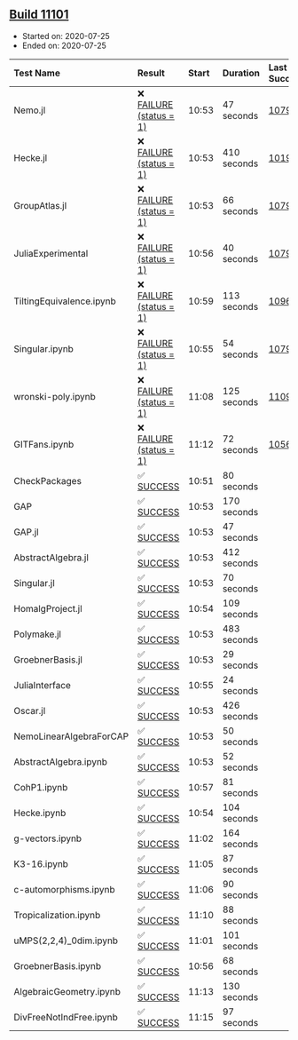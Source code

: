 ## [Build 11101](https://oscarci.mathematik.uni-kl.de/job/oscar/11101/)

* Started on: 2020-07-25
* Ended on: 2020-07-25

| Test Name    | Result | Start | Duration | Last Success | First Failure |
|:-------------|:-------|:------|:---------|:-------------|:--------------|
| Nemo.jl | ❌ [FAILURE (status = 1)](https://oscarci.mathematik.uni-kl.de/job/oscar/11101/artifact/logs/build-11101/Nemo.jl.log) | 10:53 | 47 seconds | [10790](https://oscarci.mathematik.uni-kl.de/job/oscar/10790/) | [10791](https://oscarci.mathematik.uni-kl.de/job/oscar/10791/) |
| Hecke.jl | ❌ [FAILURE (status = 1)](https://oscarci.mathematik.uni-kl.de/job/oscar/11101/artifact/logs/build-11101/Hecke.jl.log) | 10:53 | 410 seconds | [10197](https://oscarci.mathematik.uni-kl.de/job/oscar/10197/) | [10198](https://oscarci.mathematik.uni-kl.de/job/oscar/10198/) |
| GroupAtlas.jl | ❌ [FAILURE (status = 1)](https://oscarci.mathematik.uni-kl.de/job/oscar/11101/artifact/logs/build-11101/GroupAtlas.jl.log) | 10:53 | 66 seconds | [10790](https://oscarci.mathematik.uni-kl.de/job/oscar/10790/) | [10791](https://oscarci.mathematik.uni-kl.de/job/oscar/10791/) |
| JuliaExperimental | ❌ [FAILURE (status = 1)](https://oscarci.mathematik.uni-kl.de/job/oscar/11101/artifact/logs/build-11101/JuliaExperimental.log) | 10:56 | 40 seconds | [10790](https://oscarci.mathematik.uni-kl.de/job/oscar/10790/) | [10791](https://oscarci.mathematik.uni-kl.de/job/oscar/10791/) |
| TiltingEquivalence.ipynb | ❌ [FAILURE (status = 1)](https://oscarci.mathematik.uni-kl.de/job/oscar/11101/artifact/logs/build-11101/TiltingEquivalence.ipynb.log) | 10:59 | 113 seconds | [10962](https://oscarci.mathematik.uni-kl.de/job/oscar/10962/) | [10963](https://oscarci.mathematik.uni-kl.de/job/oscar/10963/) |
| Singular.ipynb | ❌ [FAILURE (status = 1)](https://oscarci.mathematik.uni-kl.de/job/oscar/11101/artifact/logs/build-11101/Singular.ipynb.log) | 10:55 | 54 seconds | [10790](https://oscarci.mathematik.uni-kl.de/job/oscar/10790/) | [10791](https://oscarci.mathematik.uni-kl.de/job/oscar/10791/) |
| wronski-poly.ipynb | ❌ [FAILURE (status = 1)](https://oscarci.mathematik.uni-kl.de/job/oscar/11101/artifact/logs/build-11101/wronski-poly.ipynb.log) | 11:08 | 125 seconds | [11095](https://oscarci.mathematik.uni-kl.de/job/oscar/11095/) | [11096](https://oscarci.mathematik.uni-kl.de/job/oscar/11096/) |
| GITFans.ipynb | ❌ [FAILURE (status = 1)](https://oscarci.mathematik.uni-kl.de/job/oscar/11101/artifact/logs/build-11101/GITFans.ipynb.log) | 11:12 | 72 seconds | [10566](https://oscarci.mathematik.uni-kl.de/job/oscar/10566/) | [10567](https://oscarci.mathematik.uni-kl.de/job/oscar/10567/) |
| CheckPackages | ✅ [SUCCESS](https://oscarci.mathematik.uni-kl.de/job/oscar/11101/artifact/logs/build-11101/CheckPackages.log) | 10:51 | 80 seconds |  |  |
| GAP | ✅ [SUCCESS](https://oscarci.mathematik.uni-kl.de/job/oscar/11101/artifact/logs/build-11101/GAP.log) | 10:53 | 170 seconds |  |  |
| GAP.jl | ✅ [SUCCESS](https://oscarci.mathematik.uni-kl.de/job/oscar/11101/artifact/logs/build-11101/GAP.jl.log) | 10:53 | 47 seconds |  |  |
| AbstractAlgebra.jl | ✅ [SUCCESS](https://oscarci.mathematik.uni-kl.de/job/oscar/11101/artifact/logs/build-11101/AbstractAlgebra.jl.log) | 10:53 | 412 seconds |  |  |
| Singular.jl | ✅ [SUCCESS](https://oscarci.mathematik.uni-kl.de/job/oscar/11101/artifact/logs/build-11101/Singular.jl.log) | 10:53 | 70 seconds |  |  |
| HomalgProject.jl | ✅ [SUCCESS](https://oscarci.mathematik.uni-kl.de/job/oscar/11101/artifact/logs/build-11101/HomalgProject.jl.log) | 10:54 | 109 seconds |  |  |
| Polymake.jl | ✅ [SUCCESS](https://oscarci.mathematik.uni-kl.de/job/oscar/11101/artifact/logs/build-11101/Polymake.jl.log) | 10:53 | 483 seconds |  |  |
| GroebnerBasis.jl | ✅ [SUCCESS](https://oscarci.mathematik.uni-kl.de/job/oscar/11101/artifact/logs/build-11101/GroebnerBasis.jl.log) | 10:53 | 29 seconds |  |  |
| JuliaInterface | ✅ [SUCCESS](https://oscarci.mathematik.uni-kl.de/job/oscar/11101/artifact/logs/build-11101/JuliaInterface.log) | 10:55 | 24 seconds |  |  |
| Oscar.jl | ✅ [SUCCESS](https://oscarci.mathematik.uni-kl.de/job/oscar/11101/artifact/logs/build-11101/Oscar.jl.log) | 10:53 | 426 seconds |  |  |
| NemoLinearAlgebraForCAP | ✅ [SUCCESS](https://oscarci.mathematik.uni-kl.de/job/oscar/11101/artifact/logs/build-11101/NemoLinearAlgebraForCAP.log) | 10:53 | 50 seconds |  |  |
| AbstractAlgebra.ipynb | ✅ [SUCCESS](https://oscarci.mathematik.uni-kl.de/job/oscar/11101/artifact/logs/build-11101/AbstractAlgebra.ipynb.log) | 10:53 | 52 seconds |  |  |
| CohP1.ipynb | ✅ [SUCCESS](https://oscarci.mathematik.uni-kl.de/job/oscar/11101/artifact/logs/build-11101/CohP1.ipynb.log) | 10:57 | 81 seconds |  |  |
| Hecke.ipynb | ✅ [SUCCESS](https://oscarci.mathematik.uni-kl.de/job/oscar/11101/artifact/logs/build-11101/Hecke.ipynb.log) | 10:54 | 104 seconds |  |  |
| g-vectors.ipynb | ✅ [SUCCESS](https://oscarci.mathematik.uni-kl.de/job/oscar/11101/artifact/logs/build-11101/g-vectors.ipynb.log) | 11:02 | 164 seconds |  |  |
| K3-16.ipynb | ✅ [SUCCESS](https://oscarci.mathematik.uni-kl.de/job/oscar/11101/artifact/logs/build-11101/K3-16.ipynb.log) | 11:05 | 87 seconds |  |  |
| c-automorphisms.ipynb | ✅ [SUCCESS](https://oscarci.mathematik.uni-kl.de/job/oscar/11101/artifact/logs/build-11101/c-automorphisms.ipynb.log) | 11:06 | 90 seconds |  |  |
| Tropicalization.ipynb | ✅ [SUCCESS](https://oscarci.mathematik.uni-kl.de/job/oscar/11101/artifact/logs/build-11101/Tropicalization.ipynb.log) | 11:10 | 88 seconds |  |  |
| uMPS(2,2,4)_0dim.ipynb | ✅ [SUCCESS](https://oscarci.mathematik.uni-kl.de/job/oscar/11101/artifact/logs/build-11101/uMPS-2-2-4-_0dim.ipynb.log) | 11:01 | 101 seconds |  |  |
| GroebnerBasis.ipynb | ✅ [SUCCESS](https://oscarci.mathematik.uni-kl.de/job/oscar/11101/artifact/logs/build-11101/GroebnerBasis.ipynb.log) | 10:56 | 68 seconds |  |  |
| AlgebraicGeometry.ipynb | ✅ [SUCCESS](https://oscarci.mathematik.uni-kl.de/job/oscar/11101/artifact/logs/build-11101/AlgebraicGeometry.ipynb.log) | 11:13 | 130 seconds |  |  |
| DivFreeNotIndFree.ipynb | ✅ [SUCCESS](https://oscarci.mathematik.uni-kl.de/job/oscar/11101/artifact/logs/build-11101/DivFreeNotIndFree.ipynb.log) | 11:15 | 97 seconds |  |  |
